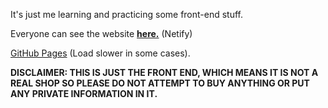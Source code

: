 It's just me learning and practicing some front-end stuff.

<p>Everyone can see the website <a href="https://anh-store.netlify.app/"><b>here.</b></a> (Netify)</p>
<p><a href="https://anh0616.github.io/LearningFrontEnd/">GitHub Pages</a> (Load slower in some cases).</p>

**DISCLAIMER: THIS IS JUST THE FRONT END, WHICH MEANS IT IS NOT A REAL SHOP SO PLEASE DO NOT ATTEMPT TO BUY ANYTHING OR PUT ANY PRIVATE INFORMATION IN IT.**
